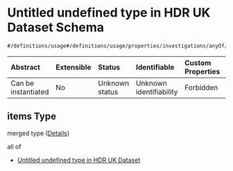 # Untitled undefined type in HDR UK Dataset Schema

```txt
#/definitions/usage#/definitions/usage/properties/investigations/anyOf/1/items
```



| Abstract            | Extensible | Status         | Identifiable            | Custom Properties | Additional Properties | Access Restrictions | Defined In                                                                                        |
| :------------------ | :--------- | :------------- | :---------------------- | :---------------- | :-------------------- | :------------------ | :------------------------------------------------------------------------------------------------ |
| Can be instantiated | No         | Unknown status | Unknown identifiability | Forbidden         | Allowed               | none                | [dataset.schema.json*](../../../schema/dataset/latest/dataset.schema.json "open original schema") |

## items Type

merged type ([Details](dataset-definitions-usage-properties-investigations-anyof-1-items.md))

all of

*   [Untitled undefined type in HDR UK Dataset](dataset-definitions-usage-properties-investigations-anyof-1-items-allof-0.md "check type definition")
